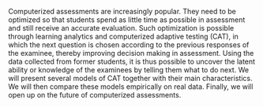 Computerized assessments are increasingly popular. They need to be optimized so that students spend as little time as possible in assessment and still receive an accurate evaluation. Such optimization is possible through learning analytics and computerized adaptive testing (CAT), in which the next question is chosen according to the previous responses of the examinee, thereby improving decision making in assessment. Using the data collected from former students, it is thus possible to uncover the latent ability or knowledge of the examinees by telling them what to do next. We will present several models of CAT together with their main characteristics. We will then compare these models empirically on real data. Finally, we will open up on the future of computerized assessments.
